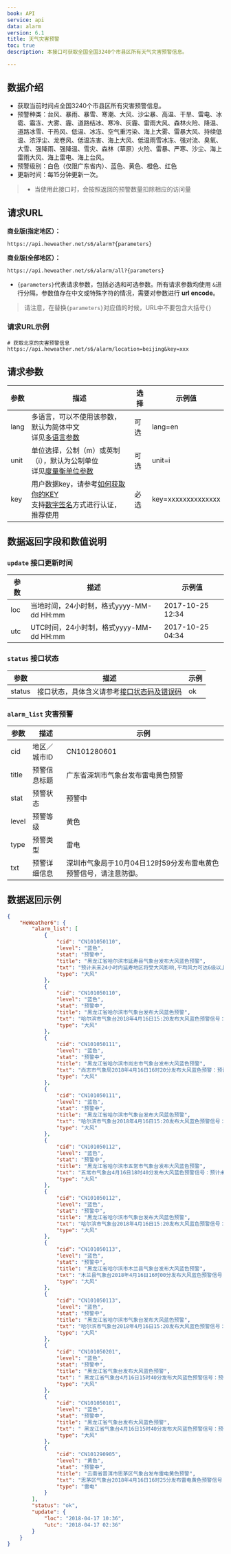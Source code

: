 ```yaml
---
book: API
service: api
data: alarm
version: 6.1
title: 天气灾害预警
toc: true
description: 本接口可获取全国全国3240个市县区所有天气灾害预警信息。

---
```


## 数据介绍

- 获取当前时间点全国3240个市县区所有灾害预警信息。
- 预警种类：台风、暴雨、暴雪、寒潮、大风、沙尘暴、高温、干旱、雷电、冰雹、霜冻、大雾、霾、道路结冰、寒冷、灰霾、雷雨大风、森林火险、降温、道路冰雪、干热风、低温、冰冻、空气重污染、海上大雾、雷暴大风、持续低温、浓浮尘、龙卷风、低温冻害、海上大风、低温雨雪冰冻、强对流、臭氧、大雪、强降雨、强降温、雪灾、森林（草原）火险、雷暴、严寒、沙尘、海上雷雨大风、海上雷电、海上台风。
- 预警级别：白色（仅限广东省内）、蓝色、黄色、橙色、红色
- 更新时间：每15分钟更新一次。

> - 当使用此接口时，会按照返回的预警数量扣除相应的访问量

## 请求URL

**商业版(指定地区）：**
```
https://api.heweather.net/s6/alarm?{parameters}
```
**商业版(全部地区）：**
```
https://api.heweather.net/s6/alarm/all?{parameters}
```

- `{parameters}`代表请求参数，包括必选和可选参数。所有请求参数均使用 `&`进行分隔，参数值存在中文或特殊字符的情况，需要对参数进行 **url encode**。

> 请注意，在替换`{parameters}`对应值的时候，URL中不要包含大括号`{}`

### 请求URL示例
```
# 获取北京的灾害预警信息
https://api.heweather.net/s6/alarm/location=beijing&key=xxx
```

## 请求参数

| 参数 | 描述                                                         | 选择 | 示例值             |
| ---- | ------------------------------------------------------------ | ---- | ------------------ |
| lang | 多语言，可以不使用该参数，默认为简体中文<br>详见[多语言参数](/docs/refer/i18n) | 可选 | lang=en            |
| unit | 单位选择，公制（m）或英制（i），默认为公制单位<br>详见[度量衡单位参数](/docs/refer/unit) | 可选 | unit=i             |
| key  | 用户数据key，请参考[如何获取你的KEY](https://www.heweather.com/support/setup-app-key)<br>支持[数字签名](/docs/sercet-authorization)方式进行认证，推荐使用 | 必选 | key=xxxxxxxxxxxxxx |

## 数据返回字段和数值说明

### `update` 接口更新时间

| 参数 | 描述                                     | 示例值           |
| ---- | ---------------------------------------- | ---------------- |
| loc  | 当地时间，24小时制，格式yyyy-MM-dd HH:mm | 2017-10-25 12:34 |
| utc  | UTC时间，24小时制，格式yyyy-MM-dd HH:mm  | 2017-10-25 04:34 |

### `status` 接口状态

| 参数   | 描述                                                         | 示例 |
| ------ | ------------------------------------------------------------ | ---- |
| status | 接口状态，具体含义请参考[接口状态码及错误码](/docs/refer/status-code) | ok   |

### `alarm_list` 灾害预警

| 参数  | 描述         | 示例                                                         |
| ----- | ------------ | ------------------------------------------------------------ |
| cid   | 地区／城市ID | CN101280601                                                  |
| title | 预警信息标题 | 广东省深圳市气象台发布雷电黄色预警                           |
| stat  | 预警状态     | 预警中                                                       |
| level | 预警等级     | 黄色                                                         |
| type  | 预警类型     | 雷电                                                         |
| txt   | 预警详细信息 | 深圳市气象局于10月04日12时59分发布雷电黄色预警信号，请注意防御。 |

## 数据返回示例

```json
{
    "HeWeather6": {
        "alarm_list": [
            {
                "cid": "CN101050110",
                "level": "蓝色",
                "stat": "预警中",
                "title": "黑龙江省哈尔滨市延寿县气象台发布大风蓝色预警",
                "txt": "预计未来24小时内延寿地区将受大风影响,平均风力可达6级以上，或者阵风7级以上。请有关单位和个人注意做好预防工作。\n",
                "type": "大风"
            },
            {
                "cid": "CN101050110",
                "level": "蓝色",
                "stat": "预警中",
                "title": "黑龙江省哈尔滨市气象台发布大风蓝色预警",
                "txt": "哈尔滨市气象台2018年4月16日15:20发布大风蓝色预警信号：预计16日下午至17日白天哈尔滨主城区及各区、县（市）将受大风影响，平均风力4-6级，阵风7-8级，火险等级高，请注意防范。",
                "type": "大风"
            },
            {
                "cid": "CN101050111",
                "level": "蓝色",
                "stat": "预警中",
                "title": "黑龙江省哈尔滨市尚志市气象台发布大风蓝色预警",
                "txt": "尚志市气象局2018年4月16日16时20分发布大风蓝色预警：预计未来24小时尚志地区将受大风影响,平均风力4-5级，阵风可达6-7级。请有关单位和个人注意做好预防工作。",
                "type": "大风"
            },
            {
                "cid": "CN101050111",
                "level": "蓝色",
                "stat": "预警中",
                "title": "黑龙江省哈尔滨市气象台发布大风蓝色预警",
                "txt": "哈尔滨市气象台2018年4月16日15:20发布大风蓝色预警信号：预计16日下午至17日白天哈尔滨主城区及各区、县（市）将受大风影响，平均风力4-6级，阵风7-8级，火险等级高，请注意防范。",
                "type": "大风"
            },
            {
                "cid": "CN101050112",
                "level": "蓝色",
                "stat": "预警中",
                "title": "黑龙江省哈尔滨市五常市气象台发布大风蓝色预警",
                "txt": "五常市气象台4月16日18时40分发布大风蓝色预警信号：预计未来24小时五常地区将受大风影响，平均风力4-6级，阵风7-8级，火险等级高，请注意防范。",
                "type": "大风"
            },
            {
                "cid": "CN101050112",
                "level": "蓝色",
                "stat": "预警中",
                "title": "黑龙江省哈尔滨市气象台发布大风蓝色预警",
                "txt": "哈尔滨市气象台2018年4月16日15:20发布大风蓝色预警信号：预计16日下午至17日白天哈尔滨主城区及各区、县（市）将受大风影响，平均风力4-6级，阵风7-8级，火险等级高，请注意防范。",
                "type": "大风"
            },
            {
                "cid": "CN101050113",
                "level": "蓝色",
                "stat": "预警中",
                "title": "黑龙江省哈尔滨市木兰县气象台发布大风蓝色预警",
                "txt": "木兰县气象台2018年4月16日16时00分发布大风蓝色预警信号：预计16日下午至17日白天我县将受大风影响，平均风力4-6级，阵风7-8级，火险等级高，请注意防范。",
                "type": "大风"
            },
            {
                "cid": "CN101050113",
                "level": "蓝色",
                "stat": "预警中",
                "title": "黑龙江省哈尔滨市气象台发布大风蓝色预警",
                "txt": "哈尔滨市气象台2018年4月16日15:20发布大风蓝色预警信号：预计16日下午至17日白天哈尔滨主城区及各区、县（市）将受大风影响，平均风力4-6级，阵风7-8级，火险等级高，请注意防范。",
                "type": "大风"
            },
            {
                "cid": "CN101050201",
                "level": "蓝色",
                "stat": "预警中",
                "title": "黑龙江省气象台发布大风蓝色预警",
                "txt": " 黑龙江省气象台4月16日15时40分发布大风蓝色预警信号：预计未来24小时齐齐哈尔南部、大庆、绥化、哈尔滨、伊春南部、佳木斯、双鸭山、七台河、鸡西、牡丹江将自西向东逐渐受大风影响,平均风力5级，阵风7级左右,其它地区平均风力3-4级。请有关单位和个人注意做好预防工作。",
                "type": "大风"
            },
            {
                "cid": "CN101050101",
                "level": "蓝色",
                "stat": "预警中",
                "title": "黑龙江省气象台发布大风蓝色预警",
                "txt": " 黑龙江省气象台4月16日15时40分发布大风蓝色预警信号：预计未来24小时齐齐哈尔南部、大庆、绥化、哈尔滨、伊春南部、佳木斯、双鸭山、七台河、鸡西、牡丹江将自西向东逐渐受大风影响,平均风力5级，阵风7级左右,其它地区平均风力3-4级。请有关单位和个人注意做好预防工作。",
                "type": "大风"
            },
            {
                "cid": "CN101290905",
                "level": "黄色",
                "stat": "预警中",
                "title": "云南省普洱市思茅区气象台发布雷电黄色预警",
                "txt": "思茅区气象台2018年4月16日16时25分发布雷电黄色预警信号：预计未来6小时内思茅区将出现雷电活动，局部伴有冰雹、大风等强对流天气，请注意防范。",
                "type": "雷电"
            }
        ],
        "status": "ok",
        "update": {
            "loc": "2018-04-17 10:36",
            "utc": "2018-04-17 02:36"
        }
    }
}
```